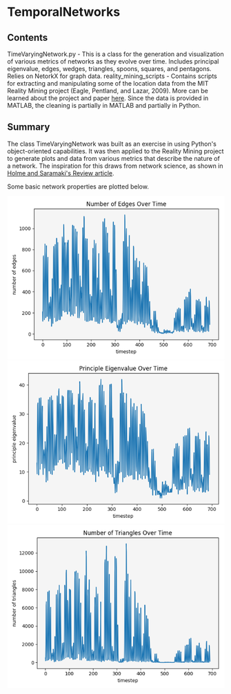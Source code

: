 # TemporalNetworks


## Contents
TimeVaryingNetwork.py - This is a class for the generation and visualization of various metrics of networks as they evolve over time. Includes principal eigenvalue, edges, wedges, triangles, spoons, squares, and pentagons. Relies on NetorkX for graph data.
reality_mining_scripts - Contains scripts for extracting and manipulating some of the location data from the MIT Reality Mining project (Eagle, Pentland, and Lazar, 2009). More can be learned about the project and paper [here](http://realitycommons.media.mit.edu/). Since the data is provided in MATLAB, the cleaning is partially in MATLAB and partially in Python.

## Summary
The class TimeVaryingNetwork was built as an exercise in using Python's object-oriented capabilities. It was then applied to the Reality Mining project to generate plots and data from various metrics that describe the nature of a network. The inspiration for this draws from network science, as shown in [Holme and Saramaki's Review article](https://arxiv.org/abs/1108.1780).

Some basic network properties are plotted below.

![text](https://github.com/markliammurphy/TemporalNetworks/blob/master/images/edges.jpg "Plot of Edges Over Time")
![text](https://github.com/markliammurphy/TemporalNetworks/blob/master/images/eigenvalues.jpg "Plot of Principle Eigenvalue Over Time")
![text](https://github.com/markliammurphy/TemporalNetworks/blob/master/images/triangles.jpg "Plot of Triangles Over Time")

